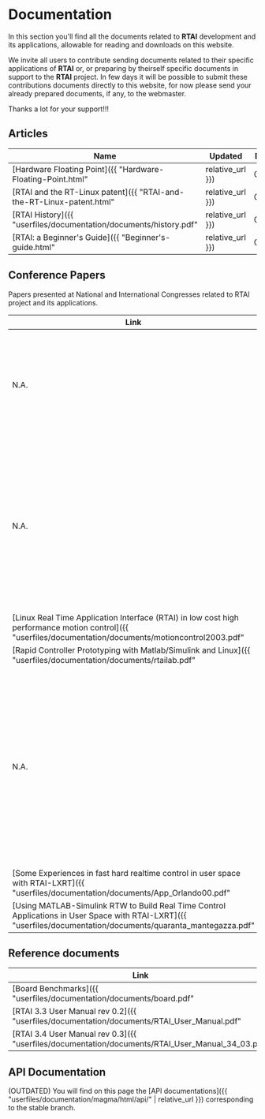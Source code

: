 ---
---

# Documentation


In this section you'll find all the documents related to **RTAI** development and its applications, allowable for reading and downloads on this website.

We invite all users to contribute sending documents related to their specific applications of **RTAI** or, or preparing by theirself specific documents in support to the **RTAI** project.
In few days it will be possible to submit these contributions documents directly to this website, for now please send your already prepared documents, if any, to the webmaster.

Thanks a lot for your support!!!

## Articles

Name | Updated | Description
-- | -- | --
[Hardware Floating Point]({{ "Hardware-Floating-Point.html" | relative_url }}) | 01/23/2006 | Hardware Floating Point Support in Interrupt Handlers.
[RTAI and the RT-Linux patent]({{ "RTAI-and-the-RT-Linux-patent.html" | relative_url }}) | 01/31/2006 | RTAI and the RT-Linux patent, by E. Moglen, October 2001.
[RTAI History]({{ "userfiles/documentation/documents/history.pdf" | relative_url }}) | 01/18/2006 | On these slides you can learn more about the history of RTAI (or download the PDF version)
[RTAI: a Beginner's Guide]({{ "Beginner's-guide.html" | relative_url }}) | 01/24/2006 | A comprehensive introduction to the Realtime Application Interface.




## Conference Papers

Papers presented at National and International Congresses related to RTAI project and its applications.

Link | Name
-- | --
N.A. | CACSD under RTAI Linux with Rtai-Lab, R. Bucher, L. Dozio, Realtime Linux Workshop Valencia 2003.
N.A. | E. Bianchi, L. Dozio, G.L. Ghiringhelli, P. Mantegazza: Complex Control Systems, Applications of DIAPM-RTAI at DIAPM, Realtime Linux Workshop Vienna 1999.
[Linux Real Time Application Interface (RTAI) in low cost high performance motion control]({{ "userfiles/documentation/documents/motioncontrol2003.pdf" | relative_url }}) | L. Dozio, P. Mantegazza: Linux Real Time Application Interface (RTAI) in low cost high performance motion control, Motion Control 2003, a conference of ANIPLA, Associazione Nazionale Italiana per l'Automazione (National Italian Association for Automation), Milano, Italy, 27-28 March 2003.
[Rapid Controller Prototyping with Matlab/Simulink and Linux]({{ "userfiles/documentation/documents/rtailab.pdf" | relative_url }}) | R. Bucher, S. Balemi: Rapid Controller Prototyping with Matlab/Simulink and Linux, ACE2003- 6th IFAC Symposium on Advances in Control Education, Oulu, Finland, 16-18 June 2003.
N.A.  | L. Dozio, P. Mantegazza: Real Time Distributed Control Systems Using RTAI, Sixth IEEE International Symposium on Object-Oriented Real-Time Distributed Computing, Hakodate, Hokkaido, Japan, 14-16 May 2003.
[Some Experiences in fast hard realtime control in user space with RTAI-LXRT]({{ "userfiles/documentation/documents/App_Orlando00.pdf" | relative_url }}) | E. Bianchi, L. Dozio: Some Experiences in fast hard realtime control in user space with RTAI-LXRT,Realtime Linux Workshop Orlando 2000.
[Using MATLAB-Simulink RTW to Build Real Time Control Applications in User Space with RTAI-LXRT]({{ "userfiles/documentation/documents/quaranta_mantegazza.pdf" | relative_url }}) | G. Quaranta, P. Mantegazza: Using MATLAB-Simulink RTW to Build Real Time Control Applications in User Space with RTAI-LXRT, Realtime Linux Workshop Milano 2001.

## Reference documents


Link | Description
-- | --
[Board Benchmarks]({{ "userfiles/documentation/documents/board.pdf" | relative_url }}) | Find out which boards work well for hard realtime and which ones have problems.
[RTAI 3.3 User Manual rev 0.2]({{ "userfiles/documentation/documents/RTAI_User_Manual.pdf" | relative_url }}) | A new release of the official RTAI User Manual containing 2 new chapters: 3rd which covers how to work with the CVS and 5th which explains the schedulers. Chapther 4 has also some new tests described. Comments and suggestions are welcome. (by G.Racciu and P.Mantegazza)
[RTAI 3.4 User Manual rev 0.3]({{ "userfiles/documentation/documents/RTAI_User_Manual_34_03.pdf" | relative_url }}) | This release of the RTAI User Manual contains a new chapter (6) which covers the "Task creation and timers". In addition you will find several added subjects here and there plus some new parts covering the 3.4 release. Comments and suggestions are welcome. You can address them to gracciu(at)xystum.it who is the offcial RTAI-doc mantainer.

## API Documentation
(OUTDATED) You will find on this page the [API documentations]({{ "userfiles/documentation/magma/html/api/" | relative_url }}) corresponding to the stable branch.
